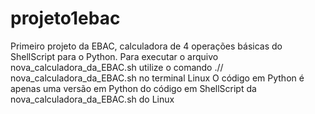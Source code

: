 # projeto1ebac
Primeiro projeto da EBAC, calculadora de 4 operações básicas do ShellScript para o Python.
Para executar o arquivo nova_calculadora_da_EBAC.sh utilize o comando .// nova_calculadora_da_EBAC.sh no terminal Linux
O código em Python é apenas uma versão em Python do código em ShellScript da nova_calculadora_da_EBAC.sh do Linux 
